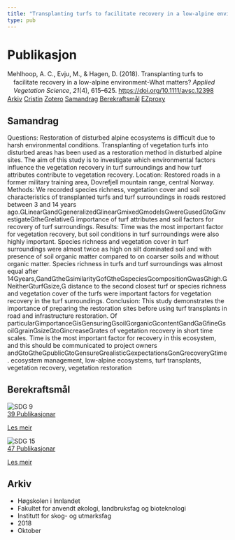 ```yaml
---
title: "Transplanting turfs to facilitate recovery in a low-alpine environment-What matters?"
type: pub
---
```

<h1>Publikasjon</h1>
<article id="csl-bib-container-6Q95GMLA" class="csl-bib-container">
  <div class="csl-bib-body" style="line-height: 1.35; padding-left: 1em; text-indent:-1em;">
  <div class="csl-entry">Mehlhoop, A. C., Evju, M., &amp; Hagen, D. (2018). Transplanting turfs to facilitate recovery in a low-alpine environment-What matters? <i>Applied Vegetation Science</i>, <i>21</i>(4), 615&#x2013;625. <a href="https://doi.org/10.1111/avsc.12398">https://doi.org/10.1111/avsc.12398</a></div>
</div>
  <div class="csl-bib-buttons">
    <a href="#taxonomy-article-6Q95GMLA" class="csl-bib-button">Arkiv</a>
    <a href="https://app.cristin.no/results/show.jsf?id=1620533" alt="Cristin URL" class="csl-bib-button">Cristin</a>
    <a href="http://zotero.org/groups/5022929/items/6Q95GMLA" alt="Zotero URL" class="csl-bib-button">Zotero</a>
    <a href="#abstract-article-6Q95GMLA" class="csl-bib-button">Samandrag</a>
    <a href="#sdg-article-6Q95GMLA" class="csl-bib-button">Berekraftsmål</a>
    <a href="http://ezproxy.inn.no/login?url=https://doi.org/10.1111/avsc.12398" class="csl-bib-button">EZproxy</a>
  </div>
  <div id="csl-bib-meta-container-6Q95GMLA"></div>
</article>
<div id="csl-bib-meta-6Q95GMLA" class="csl-bib-meta">
  <article id="abstract-article-6Q95GMLA" class="abstract-article">
    <h1>Samandrag</h1>
    Questions: Restoration of disturbed alpine ecosystems is difficult due to harsh environmental conditions. Transplanting of vegetation turfs into disturbed areas has  
been used as a restoration method in disturbed alpine sites. The aim of this study is to investigate which environmental factors influence the vegetation recovery in turf  
surroundings and how turf attributes contribute to vegetation recovery. 
Location: Restored roads in a former military training area, Dovrefjell mountain range, central Norway. 
Methods: We recorded species richness, vegetation cover and soil characteristics of  
transplanted turfs and turf surroundings in roads restored between 3 and 14 years ago.Linearandgeneralizedlinearmixedmodelswereusedtoinvestigatetherelative 
importance of turf attributes and soil factors for recovery of turf surroundings. 
Results: Time was the most important factor for vegetation recovery, but soil conditions in turf surroundings were also highly important. Species richness and vegetation cover in turf surroundings were almost twice as high on silt dominated soil and  with presence of soil organic matter compared to on coarser soils and without organic matter. Species richness in turfs and turf surroundings was almost equal after 14years,andthesimilarityofthespeciescompositionwashigh.Neitherturfsize, 
distance to the second closest turf or species richness and vegetation cover of the turfs were important factors for vegetation recovery in the turf surroundings. 
Conclusion: This study demonstrates the importance of preparing the restoration  sites before using turf transplants in road and infrastructure restoration. Of particularimportanceisensuringsoilorganiccontentandafinesoilgrainsizetoincreaserates of vegetation recovery in short time scales. Time is the most important factor  for recovery in this ecosystem, and this should be communicated to project owners  
andtothepublictoensurerealisticexpectationsonrecoverytime. 
ecosystem management, low-alpine ecosystems, turf transplants, vegetation recovery,  
vegetation restoration
  </article>
  <article id="sdg-article-6Q95GMLA" class="sdg-article">
    <h1>Berekraftsmål</h1>
    <div class="sdg-container"><div id="sdg9" class="sdg">
<img src="{{< params subfolder >}}images/sdg/sdg09_no.png" class="image" alt="SDG 9">
<div class="sdg-overlay">
<a href="{{< params subfolder >}}no/archive/?sdg=9#archive" class="sdg-publication-count"><span>39</span> Publikasjonar</a>
<p><a href="https://www.fn.no/om-fn/fns-baerekraftsmaal/industri-innovasjon-og-infrastruktur?lang=nno-NO" class="sdg-read-more">Les meir</a></p>
</div>
</div> <div id="sdg15" class="sdg">
<img src="{{< params subfolder >}}images/sdg/sdg15_no.png" class="image" alt="SDG 15">
<div class="sdg-overlay">
<a href="{{< params subfolder >}}no/archive/?sdg=15#archive" class="sdg-publication-count"><span>47</span> Publikasjonar</a>
<p><a href="https://www.fn.no/om-fn/fns-baerekraftsmaal/livet-paa-land?lang=nno-NO" class="sdg-read-more">Les meir</a></p>
</div>
</div></div>
  </article>
  <article id="taxonomy-article-6Q95GMLA" class="taxonomy-article">
    <h1>Arkiv</h1>
    <ul>
      <li>Høgskolen i Innlandet</li>
      <li>Fakultet for anvendt økologi, landbruksfag og bioteknologi</li>
      <li>Institutt for skog- og utmarksfag</li>
      <li>2018</li>
      <li>Oktober</li>
    </ul>
  </article>
</div>
